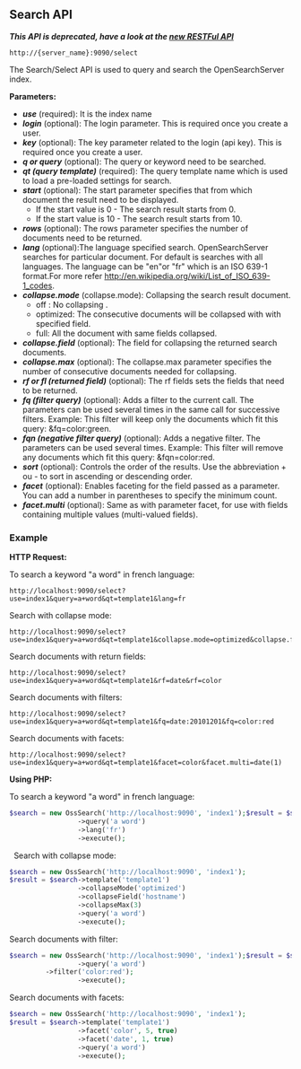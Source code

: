## Search API

_**This API is deprecated, have a look at the [new RESTFul API](/api_v2/README.html)**_

    http://{server_name}:9090/select

The Search/Select API is used to query and search the OpenSearchServer index.

**Parameters:**
- _**use**_ (required): It is the index name
- _**login**_ (optional): The login parameter. This is required once you create a user.
- _**key**_ (optional): The key parameter related to the login (api key). This is required once you create a user.
- _**q or query**_ (optional): The query or keyword need to be searched.
- _**qt (query template)**_ (required): The query template name which is used to load a pre-loaded settings for search.
- _**start**_ (optional): The start parameter specifies that from which document the result need to be displayed.
  - If the start value is 0 - The search result starts from 0.
  - If the start value is 10 - The search result starts from 10.
- _**rows**_ (optional): The rows parameter specifies the number of documents need to be returned.
- _**lang**_ (optional):The language specified search. OpenSearchServer searches for particular document. For default is searches with all languages. The language can be "en"or "fr" which is an ISO 639-1 format.For more refer http://en.wikipedia.org/wiki/List_of_ISO_639-1_codes.
- _**collapse.mode**_ (collapse.mode): Collapsing the search result document.
  - off : No collapsing .
  - optimized: The consecutive documents will be collapsed with with specified field.
  - full: All the document with same fields collapsed.
- _**collapse.field**_ (optional): The field for collapsing the returned search documents.
- _**collapse.max**_ (optional): The collapse.max parameter specifies the number of consecutive documents needed for collapsing.
- _**rf or fl (returned field)**_ (optional): The rf fields sets the fields that need to be returned.
- _**fq (filter query)**_ (optional): Adds a filter to the current call. The parameters can be used several times in the same call for successive filters. Example: This filter will keep only the documents which fit this query: &fq=color:green.
- _**fqn (negative filter query)**_ (optional): Adds a negative filter. The parameters can be used several times. Example: This filter will remove any documents which fit this query: &fqn=color:red.
- _**sort**_ (optional): Controls the order of the results. Use the abbreviation + ou - to sort in ascending or descending order.
- _**facet**_ (optional): Enables faceting for the field passed as a parameter. You can add a number in parentheses to specify the minimum count.
- _**facet.multi**_ (optional): Same as with parameter facet, for use with fields containing multiple values (multi-valued fields).


### Example

**HTTP Request:**

To search a keyword "a word" in french language:

    http://localhost:9090/select?use=index1&query=a+word&qt=template1&lang=fr
 
Search with collapse mode:

    http://localhost:9090/select?use=index1&query=a+word&qt=template1&collapse.mode=optimized&collapse.field=hostname&collapse.max=3
 
Search documents with return fields:

    http://localhost:9090/select?use=index1&query=a+word&qt=template1&rf=date&rf=color
 
Search documents with filters:

    http://localhost:9090/select?use=index1&query=a+word&qt=template1&fq=date:20101201&fq=color:red
 
Search documents with facets:

    http://localhost:9090/select?use=index1&query=a+word&qt=template1&facet=color&facet.multi=date(1)

**Using PHP:**

To search a keyword "a word" in french language:

```php
$search = new OssSearch('http://localhost:9090', 'index1');$result = $search->template('template1')
                 ->query('a word')
                 ->lang('fr')
                 ->execute();
```
 
Search with collapse mode:

```php
$search = new OssSearch('http://localhost:9090', 'index1');
$result = $search->template('template1')
                 ->collapseMode('optimized')
                 ->collapseField('hostname')
                 ->collapseMax(3)
                 ->query('a word')
                 ->execute();
```

Search documents with filter:

```php
$search = new OssSearch('http://localhost:9090', 'index1');$result = $search->template('template1')
                 ->query('a word')
         ->filter('color:red');
                 ->execute();
```

Search documents with facets:

```php
$search = new OssSearch('http://localhost:9090', 'index1');
$result = $search->template('template1')
                 ->facet('color', 5, true)
                 ->facet('date', 1, true)
                 ->query('a word')
                 ->execute();
```